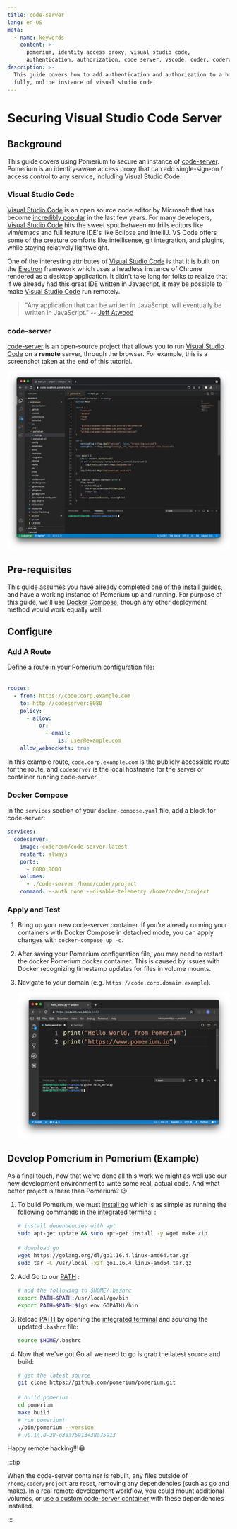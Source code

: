 ```yaml
---
title: code-server
lang: en-US
meta:
  - name: keywords
    content: >-
      pomerium, identity access proxy, visual studio code,
      authentication, authorization, code server, vscode, coder, codercom
description: >-
  This guide covers how to add authentication and authorization to a hosted,
  fully, online instance of visual studio code.
---
```


# Securing Visual Studio Code Server

## Background

This guide covers using Pomerium to secure an instance of [code-server]. Pomerium is an identity-aware access proxy that can add single-sign-on / access control to any service, including Visual Studio Code.

### Visual Studio Code

[Visual Studio Code] is an open source code editor by Microsoft that has become [incredibly popular](https://insights.stackoverflow.com/survey/2019#technology-_-most-popular-development-environments) in the last few years. For many developers, [Visual Studio Code] hits the sweet spot between no frills editors like vim/emacs and full feature IDE's like Eclipse and IntelliJ. VS Code offers some of the creature comforts like intellisense, git integration, and plugins, while staying relatively lightweight.

One of the interesting attributes of [Visual Studio Code] is that it is built on the [Electron](https://en.wikipedia.org/wiki/Electron_(software_framework)) framework which uses a headless instance of Chrome rendered as a desktop application. It didn't take long for folks to realize that if we already had this great IDE written in Javascript, it may be possible to make [Visual Studio Code] run remotely.

> "Any application that can be written in JavaScript, will eventually be written in JavaScript." -- [Jeff Atwood](https://blog.codinghorror.com/the-principle-of-least-power/)

### code-server

[code-server] is an open-source project that allows you to run [Visual Studio Code] on a **remote** server, through the browser. For example, this is a screenshot taken at the end of this tutorial.

![visual studio code with pomerium](img/vscode-pomerium.png)

## Pre-requisites

This guide assumes you have already completed one of the [install] guides, and have a working instance of Pomerium up and running. For purpose of this guide, we'll use [Docker Compose](https://docs.docker.com/compose/), though any other deployment method would work equally well.

## Configure

### Add A Route

Define a route in your Pomerium configuration file:

```yaml

routes:
  - from: https://code.corp.example.com
    to: http://codeserver:8080
    policy:
      - allow:
          or:
            - email:
                is: user@example.com
    allow_websockets: true
```

In this example route, `code.corp.example.com` is the publicly accessible route for the route, and `codeserver` is the local hostname for the server or container running code-server.

### Docker Compose

In the `services` section of your `docker-compose.yaml` file, add a block for code-server:

```yaml
services:
  codeserver:
    image: codercom/code-server:latest
    restart: always
    ports:
      - 8080:8080
    volumes:
      - ./code-server:/home/coder/project
    command: --auth none --disable-telemetry /home/coder/project
```

### Apply and Test

1. Bring up your new code-server container. If you're already running your containers with Docker Compose in detached mode, you can apply changes with `docker-compose up -d`.

1. After saving your Pomerium configuration file, you may need to restart the docker Pomerium docker container. This is caused by issues with Docker recognizing timestamp updates for files in volume mounts.

1. Navigate to your domain (e.g. `https://code.corp.domain.example`).

    ![visual studio code pomerium hello world](img/vscode-helloworld.png)

## Develop Pomerium in Pomerium (Example)

As a final touch, now that we've done all this work we might as well use our new development environment to write some real, actual code. And what better project is there than Pomerium? 😉

1. To build Pomerium, we must [install go](https://golang.org/doc/install) which is as simple as running the following commands in the [integrated terminal] :

    ```bash
    # install dependencies with apt
    sudo apt-get update && sudo apt-get install -y wget make zip

    # download go
    wget https://golang.org/dl/go1.16.4.linux-amd64.tar.gz
    sudo tar -C /usr/local -xzf go1.16.4.linux-amd64.tar.gz
    ```

1. Add Go to our [PATH] :

    ```bash
    # add the following to $HOME/.bashrc
    export PATH=$PATH:/usr/local/go/bin
    export PATH=$PATH:$(go env GOPATH)/bin
    ```

1. Reload [PATH] by opening the [integrated terminal] and sourcing the updated `.bashrc` file:

    ```bash
    source $HOME/.bashrc
    ```

1. Now that we've got Go all we need to go is grab the latest source and build:

    ```bash
    # get the latest source
    git clone https://github.com/pomerium/pomerium.git

    # build pomerium
    cd pomerium
    make build
    # run pomerium!
    ./bin/pomerium --version
    # v0.14.0-28-g38a75913+38a75913
    ```

Happy remote hacking!!!😁

:::tip

When the code-server container is rebuilt, any files outside of `/home/coder/project` are reset, removing any dependencies (such as go and make). In a real remote development workflow, you could mount additional volumes, or [use a custom code-server container](https://github.com/cdr/deploy-code-server/tree/main/deploy-container) with these dependencies installed.

:::

[integrated terminal]: https://code.visualstudio.com/docs/editor/integrated-terminal
[path]: https://en.wikipedia.org/wiki/PATH_(variable)
[install]: /docs/install/readme.md
[synology nas]: /guides/synology.md
[visual studio code]: https://code.visualstudio.com/
[code-server]: https://github.com/cdr/code-server
